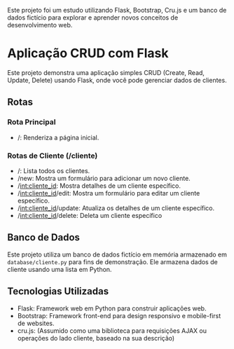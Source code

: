 Este projeto foi um estudo utilizando Flask, Bootstrap, Cru.js e um banco de dados fictício para explorar e aprender novos conceitos de desenvolvimento web.

# Aplicação CRUD com Flask

Este projeto demonstra uma aplicação simples CRUD (Create, Read, Update, Delete) usando Flask, onde você pode gerenciar dados de clientes.

## Rotas

### Rota Principal

* /: Renderiza a página inicial.

### Rotas de Cliente (/cliente)

* /: Lista todos os clientes.
* /new: Mostra um formulário para adicionar um novo cliente.
* /<int:cliente_id>: Mostra detalhes de um cliente específico.
* /<int:cliente_id>/edit: Mostra um formulário para editar um cliente específico.
* /<int:cliente_id>/update: Atualiza os detalhes de um cliente específico.
* /<int:cliente_id>/delete: Deleta um cliente específico

## Banco de Dados
Este projeto utiliza um banco de dados fictício em memória armazenado em `database/cliente.py` para fins de demonstração. Ele armazena dados de cliente usando uma lista em Python.

## Tecnologias Utilizadas
* Flask: Framework web em Python para construir aplicações web.
* Bootstrap: Framework front-end para design responsivo e mobile-first de websites.
* cru.js: (Assumido como uma biblioteca para requisições AJAX ou operações do lado cliente, baseado na sua descrição)
